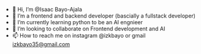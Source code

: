 - 👋 Hi, I’m @Isaac Bayo-Ajala
- 👀 I’m a frontend and backend developer (bascially a fullstack developer)
- 🌱 I’m currently learning python to be an AI engnieer
- 💞️ I’m looking to collaborate on Frontend development and AI
- 📫 How to reach me on instagram @izkbayo or gmail izkbayo35@gmail.com

<!---
izkbayo35/izkbayo35 is a ✨ special ✨ repository because its `README.md` (this file) appears on your GitHub profile.
You can click the Preview link to take a look at your changes.
--->
